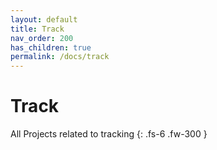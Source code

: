 ```yaml
---
layout: default
title: Track
nav_order: 200
has_children: true
permalink: /docs/track
---
```


# Track

All Projects related to tracking
{: .fs-6 .fw-300 }
